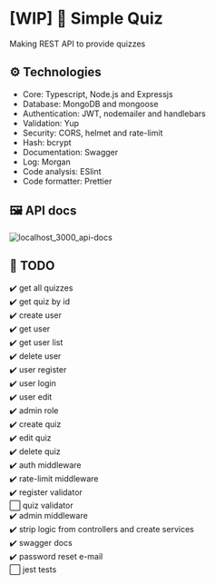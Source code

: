 # [WIP] 🚧 Simple Quiz
Making REST API to provide quizzes

## ⚙️ Technologies
- Core: Typescript, Node.js and Expressjs  
- Database: MongoDB and mongoose
- Authentication: JWT, nodemailer and handlebars 
- Validation: Yup
- Security: CORS, helmet and rate-limit 
- Hash: bcrypt
- Documentation: Swagger  
- Log: Morgan
- Code analysis: ESlint  
- Code formatter: Prettier  

## 🖼️ API docs
![localhost_3000_api-docs](https://user-images.githubusercontent.com/64763336/174910658-d74e0c1c-f852-46cf-b716-fcd6d576bba8.png)



## 📑 TODO
✔️ get all quizzes  
✔️ get quiz by id  
✔️ create user  
✔️ get user  
✔️ get user list  
✔️ delete user  
✔️ user register  
✔️ user login  
✔️ user edit  
✔️ admin role  
✔️ create quiz  
✔️ edit quiz  
✔️ delete quiz  
✔️ auth middleware  
✔️ rate-limit middleware  
✔️ register validator  
⬜ quiz validator  
✔️ admin middleware  
✔️ strip logic from controllers and create services  
✔️ swagger docs  
✔️ password reset e-mail  
⬜ jest tests